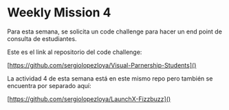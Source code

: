 # Weekly Mission 4

Para esta semana, se solicita un code challenge para hacer un end point de consulta de estudiantes.

Este es el link al repositorio del code challenge:

[https://github.com/sergiolopezloya/Visual-Parnership-Students]()

La actividad 4 de esta semana está en este mismo repo pero también se encuentra por separado aquí:

[https://github.com/sergiolopezloya/LaunchX-Fizzbuzz]()
